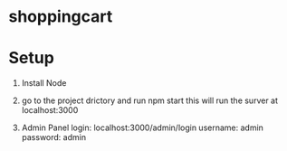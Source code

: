 # shoppingcart
# Setup

1. Install Node
2. go to the project drictory and run
   npm start
   this will run the surver at localhost:3000
   
   
3. Admin Panel login: localhost:3000/admin/login
   username: admin  password: admin
   

